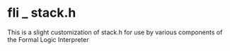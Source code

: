 # fli _ stack.h
This is a slight customization of stack.h for use by various components of the Formal Logic Interpreter
